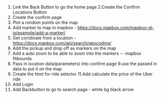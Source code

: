 1. Link the Back Button to go the home page
2.Create the Confirm Locations Button
3. Create the confirm page
4. Plot a rondom points on the map
5. Add marker to map in mapbox - https://docs.mapbox.com/mapbox-gl-js/example/add-a-marker/
6. Get corrdinate from a location - https://docs.mapbox.com/api/search/geocoding/
7. Add the pickup and drop off as markers on the map
7. Add a auto zoom to be able to zoom into the markers -- mapbox fitbounds
8. Pass in location data(parameters) into confirm page
9.use the passed in data to put it on the map
10. Create the html for ride selector
11.Add calculate the price of the Uber ride
12. Add Login
13. Add Backbutton to go to search page   - white bg black arrow